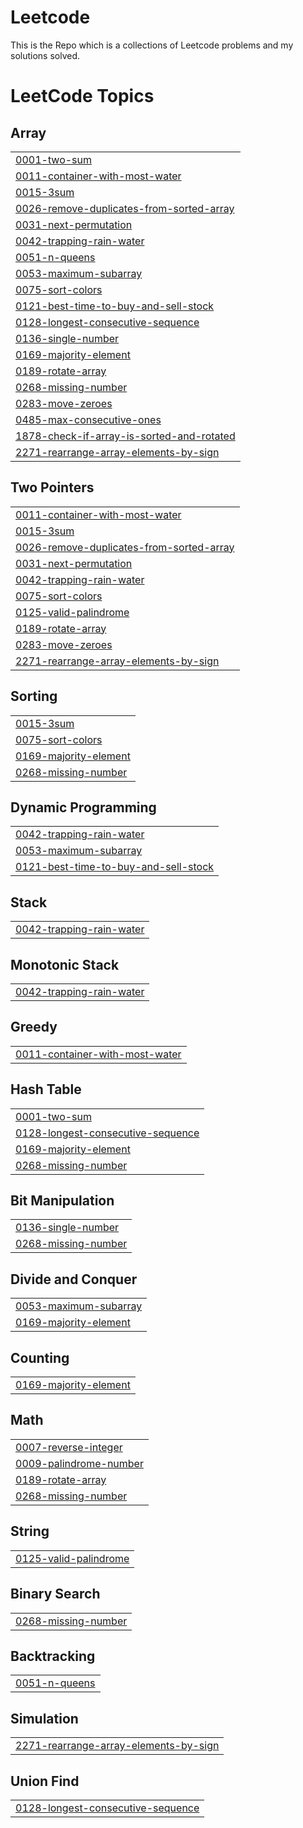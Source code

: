 # Leetcode
This is the Repo which is a collections of Leetcode problems and my solutions solved. 

<!---LeetCode Topics Start-->
# LeetCode Topics
## Array
|  |
| ------- |
| [0001-two-sum](https://github.com/1011mohitsingh/Leetcode/tree/master/0001-two-sum) |
| [0011-container-with-most-water](https://github.com/1011mohitsingh/Leetcode/tree/master/0011-container-with-most-water) |
| [0015-3sum](https://github.com/1011mohitsingh/Leetcode/tree/master/0015-3sum) |
| [0026-remove-duplicates-from-sorted-array](https://github.com/1011mohitsingh/Leetcode/tree/master/0026-remove-duplicates-from-sorted-array) |
| [0031-next-permutation](https://github.com/1011mohitsingh/Leetcode/tree/master/0031-next-permutation) |
| [0042-trapping-rain-water](https://github.com/1011mohitsingh/Leetcode/tree/master/0042-trapping-rain-water) |
| [0051-n-queens](https://github.com/1011mohitsingh/Leetcode/tree/master/0051-n-queens) |
| [0053-maximum-subarray](https://github.com/1011mohitsingh/Leetcode/tree/master/0053-maximum-subarray) |
| [0075-sort-colors](https://github.com/1011mohitsingh/Leetcode/tree/master/0075-sort-colors) |
| [0121-best-time-to-buy-and-sell-stock](https://github.com/1011mohitsingh/Leetcode/tree/master/0121-best-time-to-buy-and-sell-stock) |
| [0128-longest-consecutive-sequence](https://github.com/1011mohitsingh/Leetcode/tree/master/0128-longest-consecutive-sequence) |
| [0136-single-number](https://github.com/1011mohitsingh/Leetcode/tree/master/0136-single-number) |
| [0169-majority-element](https://github.com/1011mohitsingh/Leetcode/tree/master/0169-majority-element) |
| [0189-rotate-array](https://github.com/1011mohitsingh/Leetcode/tree/master/0189-rotate-array) |
| [0268-missing-number](https://github.com/1011mohitsingh/Leetcode/tree/master/0268-missing-number) |
| [0283-move-zeroes](https://github.com/1011mohitsingh/Leetcode/tree/master/0283-move-zeroes) |
| [0485-max-consecutive-ones](https://github.com/1011mohitsingh/Leetcode/tree/master/0485-max-consecutive-ones) |
| [1878-check-if-array-is-sorted-and-rotated](https://github.com/1011mohitsingh/Leetcode/tree/master/1878-check-if-array-is-sorted-and-rotated) |
| [2271-rearrange-array-elements-by-sign](https://github.com/1011mohitsingh/Leetcode/tree/master/2271-rearrange-array-elements-by-sign) |
## Two Pointers
|  |
| ------- |
| [0011-container-with-most-water](https://github.com/1011mohitsingh/Leetcode/tree/master/0011-container-with-most-water) |
| [0015-3sum](https://github.com/1011mohitsingh/Leetcode/tree/master/0015-3sum) |
| [0026-remove-duplicates-from-sorted-array](https://github.com/1011mohitsingh/Leetcode/tree/master/0026-remove-duplicates-from-sorted-array) |
| [0031-next-permutation](https://github.com/1011mohitsingh/Leetcode/tree/master/0031-next-permutation) |
| [0042-trapping-rain-water](https://github.com/1011mohitsingh/Leetcode/tree/master/0042-trapping-rain-water) |
| [0075-sort-colors](https://github.com/1011mohitsingh/Leetcode/tree/master/0075-sort-colors) |
| [0125-valid-palindrome](https://github.com/1011mohitsingh/Leetcode/tree/master/0125-valid-palindrome) |
| [0189-rotate-array](https://github.com/1011mohitsingh/Leetcode/tree/master/0189-rotate-array) |
| [0283-move-zeroes](https://github.com/1011mohitsingh/Leetcode/tree/master/0283-move-zeroes) |
| [2271-rearrange-array-elements-by-sign](https://github.com/1011mohitsingh/Leetcode/tree/master/2271-rearrange-array-elements-by-sign) |
## Sorting
|  |
| ------- |
| [0015-3sum](https://github.com/1011mohitsingh/Leetcode/tree/master/0015-3sum) |
| [0075-sort-colors](https://github.com/1011mohitsingh/Leetcode/tree/master/0075-sort-colors) |
| [0169-majority-element](https://github.com/1011mohitsingh/Leetcode/tree/master/0169-majority-element) |
| [0268-missing-number](https://github.com/1011mohitsingh/Leetcode/tree/master/0268-missing-number) |
## Dynamic Programming
|  |
| ------- |
| [0042-trapping-rain-water](https://github.com/1011mohitsingh/Leetcode/tree/master/0042-trapping-rain-water) |
| [0053-maximum-subarray](https://github.com/1011mohitsingh/Leetcode/tree/master/0053-maximum-subarray) |
| [0121-best-time-to-buy-and-sell-stock](https://github.com/1011mohitsingh/Leetcode/tree/master/0121-best-time-to-buy-and-sell-stock) |
## Stack
|  |
| ------- |
| [0042-trapping-rain-water](https://github.com/1011mohitsingh/Leetcode/tree/master/0042-trapping-rain-water) |
## Monotonic Stack
|  |
| ------- |
| [0042-trapping-rain-water](https://github.com/1011mohitsingh/Leetcode/tree/master/0042-trapping-rain-water) |
## Greedy
|  |
| ------- |
| [0011-container-with-most-water](https://github.com/1011mohitsingh/Leetcode/tree/master/0011-container-with-most-water) |
## Hash Table
|  |
| ------- |
| [0001-two-sum](https://github.com/1011mohitsingh/Leetcode/tree/master/0001-two-sum) |
| [0128-longest-consecutive-sequence](https://github.com/1011mohitsingh/Leetcode/tree/master/0128-longest-consecutive-sequence) |
| [0169-majority-element](https://github.com/1011mohitsingh/Leetcode/tree/master/0169-majority-element) |
| [0268-missing-number](https://github.com/1011mohitsingh/Leetcode/tree/master/0268-missing-number) |
## Bit Manipulation
|  |
| ------- |
| [0136-single-number](https://github.com/1011mohitsingh/Leetcode/tree/master/0136-single-number) |
| [0268-missing-number](https://github.com/1011mohitsingh/Leetcode/tree/master/0268-missing-number) |
## Divide and Conquer
|  |
| ------- |
| [0053-maximum-subarray](https://github.com/1011mohitsingh/Leetcode/tree/master/0053-maximum-subarray) |
| [0169-majority-element](https://github.com/1011mohitsingh/Leetcode/tree/master/0169-majority-element) |
## Counting
|  |
| ------- |
| [0169-majority-element](https://github.com/1011mohitsingh/Leetcode/tree/master/0169-majority-element) |
## Math
|  |
| ------- |
| [0007-reverse-integer](https://github.com/1011mohitsingh/Leetcode/tree/master/0007-reverse-integer) |
| [0009-palindrome-number](https://github.com/1011mohitsingh/Leetcode/tree/master/0009-palindrome-number) |
| [0189-rotate-array](https://github.com/1011mohitsingh/Leetcode/tree/master/0189-rotate-array) |
| [0268-missing-number](https://github.com/1011mohitsingh/Leetcode/tree/master/0268-missing-number) |
## String
|  |
| ------- |
| [0125-valid-palindrome](https://github.com/1011mohitsingh/Leetcode/tree/master/0125-valid-palindrome) |
## Binary Search
|  |
| ------- |
| [0268-missing-number](https://github.com/1011mohitsingh/Leetcode/tree/master/0268-missing-number) |
## Backtracking
|  |
| ------- |
| [0051-n-queens](https://github.com/1011mohitsingh/Leetcode/tree/master/0051-n-queens) |
## Simulation
|  |
| ------- |
| [2271-rearrange-array-elements-by-sign](https://github.com/1011mohitsingh/Leetcode/tree/master/2271-rearrange-array-elements-by-sign) |
## Union Find
|  |
| ------- |
| [0128-longest-consecutive-sequence](https://github.com/1011mohitsingh/Leetcode/tree/master/0128-longest-consecutive-sequence) |
<!---LeetCode Topics End-->